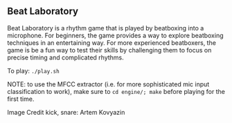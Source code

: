 ## Beat Laboratory

Beat Laboratory is a rhythm game that is played by beatboxing into a microphone.
For beginners, the game provides a way to explore beatboxing techniques in an
entertaining way. For more experienced beatboxers, the game is be a fun way to
test their skills by challenging them to focus on precise timing and
complicated rhythms.

To play:
`./play.sh`

NOTE: to use the MFCC extractor (i.e. for more sophisticated mic input classification
to work), make sure to `cd engine/; make` before playing for the first time.

Image Credit
kick, snare: Artem Kovyazin
